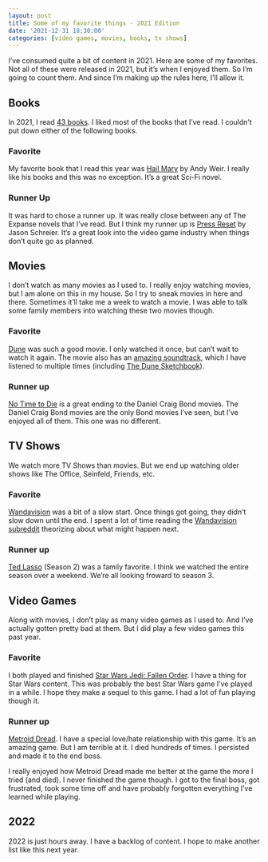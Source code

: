 ```yaml
---
layout: post
title: Some of my favorite things - 2021 Edition
date: '2021-12-31 18:30:00'
categories: [video games, movies, books, tv shows]
---
```


I’ve consumed quite a bit of content in 2021. Here are some of my favorites. Not all of these were released in 2021, but it’s when I enjoyed them. So I’m going to count them. And since I’m making up the rules here, I’ll allow it.

## Books

In 2021, I read [43 books](https://www.goodreads.com/user_challenges/25840660). I liked most of the books that I’ve read. I couldn’t put down either of the following books.

### Favorite

My favorite book that I read this year was [Hail Mary](https://www.goodreads.com/book/show/54493401-project-hail-mary) by Andy Weir. I really like his books and this was no exception. It’s a great Sci-Fi novel.

### Runner Up

It was hard to chose a runner up. It was really close between any of The Expanse novels that I’ve read. But I think my runner up is [Press Reset](https://www.goodreads.com/book/show/55277893-press-reset) by Jason Schreier. It’s a great look into the video game industry when things don’t quite go as planned.

## Movies

I don’t watch as many movies as I used to. I really enjoy watching movies, but I am alone on this in my house. So I try to sneak movies in here and there. Sometimes it’ll take me a week to watch a movie. I was able to talk some family members into watching these two movies though.

### Favorite

[Dune](https://itunes.apple.com/us/movie/dune/id1585877256) was such a good movie. I only watched it once, but can’t wait to watch it again. The movie also has an [amazing soundtrack](https://music.apple.com/us/album/dune-original-motion-picture-soundtrack/1583651332), which I have listened to multiple times (including [The Dune Sketchbook](https://music.apple.com/us/album/the-dune-sketchbook-music-from-the-soundtrack/1580377303)).

### Runner up

[No Time to Die](https://itunes.apple.com/us/movie/no-time-to-die/id1589483727) is a great ending to the Daniel Craig Bond movies. The Daniel Craig Bond movies are the only Bond movies I’ve seen, but I’ve enjoyed all of them. This one was no different.

## TV Shows

We watch more TV Shows than movies. But we end up watching older shows like The Office, Seinfeld, Friends, etc.

### Favorite

[Wandavision](https://disneyplus.com/series/wandavision/4SrN28ZjDLwH?sharesource=iOS) was a bit of a slow start. Once things got going, they didn’t slow down until the end. I spent a lot of time reading the [Wandavision subreddit](https://www.reddit.com/r/WANDAVISION/) theorizing about what might happen next.

### Runner up

[Ted Lasso](https://tv.apple.com/us/show/ted-lasso/umc.cmc.vtoh0mn0xn7t3c643xqonfzy) (Season 2) was a family favorite. I think we watched the entire season over a weekend. We’re all looking froward to season 3.

## Video Games

Along with movies, I don’t play as many video games as I used to. And I’ve actually gotten pretty bad at them. But I did play a few video games this past year.

### Favorite

I both played and finished [Star Wars Jedi: Fallen Order](https://www.ea.com/games/starwars/jedi-fallen-order). I have a thing for Star Wars content. This was probably the best Star Wars game I’ve played in a while. I hope they make a sequel to this game. I had a lot of fun playing though it.

### Runner up

[Metroid Dread](https://metroid.nintendo.com/). I have a special love/hate relationship with this game. It’s an amazing game. But I am terrible at it. I died hundreds of times. I persisted and made it to the end boss.

I really enjoyed how Metroid Dread made me better at the game the more I tried (and died). I never finished the game though. I got to the final boss, got frustrated, took some time off and have probably forgotten everything I’ve learned while playing.

## 2022

2022 is just hours away. I have a backlog of content. I hope to make another list like this next year.

